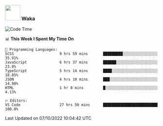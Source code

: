 ### <img src="https://media.giphy.com/media/VgCDAzcKvsR6OM0uWg/giphy.gif" width="50"> Waka

  <!--START_SECTION:waka-->
![Code Time](http://img.shields.io/badge/Code%20Time-921%20hrs%2018%20mins-blue)

📊 **This Week I Spent My Time On** 

```text
💬 Programming Languages: 
SCSS                     9 hrs 59 mins       █████████░░░░░░░░░░░░░░░░   35.91% 
JavaScript               6 hrs 37 mins       ██████░░░░░░░░░░░░░░░░░░░   23.8% 
TypeScript               5 hrs 14 mins       ████░░░░░░░░░░░░░░░░░░░░░   18.85% 
JSON                     4 hrs 10 mins       ███░░░░░░░░░░░░░░░░░░░░░░   14.98% 
HTML                     1 hr 8 mins         █░░░░░░░░░░░░░░░░░░░░░░░░   4.13%

🔥 Editors: 
VS Code                  27 hrs 50 mins      █████████████████████████   100.0%

```


 Last Updated on 07/10/2022 10:04:42 UTC
<!--END_SECTION:waka-->
